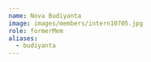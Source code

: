```yaml
---
name: Nova Budiyanta 
image: images/members/intern10705.jpg 
role: formerMem
aliases:
  - budiyanta
---
```

